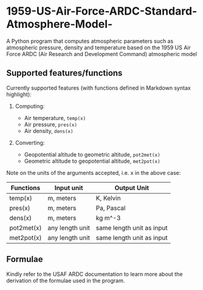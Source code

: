 # 1959-US-Air-Force-ARDC-Standard-Atmosphere-Model-
A Python program that computes atmospheric parameters such as atmospheric pressure, density and temperature based on the 1959 US Air Force ARDC (Air Research and Development Command) atmospheric model

## Supported features/functions

Currently supported features (with functions defined in Markdown syntax highlight):

1. Computing:
    - Air temperature, ```
                      temp(x)
                      ```
    - Air pressure, ```
                   pres(x)
                   ``` 
    - Air density, ```
                  dens(x)
                  ```
 
2. Converting:
    - Geopotential altitude to geometric altitude, ```
                                                   pot2met(x)
                                                   ```
    - Geometric altitude to geopotential altitude, ```
                                                   met2pot(x)
                                                   ```

Note on the units of the arguments accepted, i.e. x in the above case:

| Functions | Input unit | Output Unit |
| --- | --- | --- |
| temp(x) | m, meters | K, Kelvin |
| pres(x) | m, meters | Pa, Pascal |
| dens(x) | m, meters | kg m^-3 |
| pot2met(x) | any length unit | same length unit as input |
| met2pot(x) | any length unit | same length unit as input |

## Formulae

Kindly refer to the USAF ARDC documentation to learn more about the derivation of the formulae used in the program.

